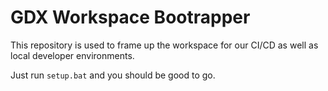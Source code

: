 # GDX Workspace Bootrapper

This repository is used to frame up the workspace for our CI/CD as well as local developer environments.

Just run `setup.bat` and you should be good to go.
